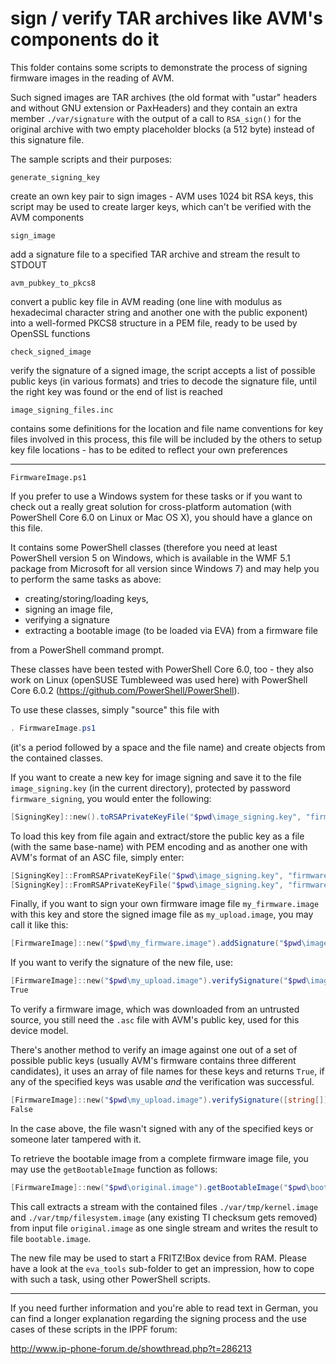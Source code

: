 # sign / verify TAR archives like AVM's components do it

This folder contains some scripts to demonstrate the process of signing firmware images in the reading of AVM.

Such signed images are TAR archives (the old format with "ustar" headers and without GNU extension or PaxHeaders)
and they contain an extra member `./var/signature` with the output of a call to `RSA_sign()` for the original archive
with two empty placeholder blocks (a 512 byte) instead of this signature file.

The sample scripts and their purposes:

`generate_signing_key`

create an own key pair to sign images - AVM uses 1024 bit RSA keys, this script may be used to create larger keys, which can't
be verified with the AVM components

`sign_image`

add a signature file to a specified TAR archive and stream the result to STDOUT

`avm_pubkey_to_pkcs8`

convert a public key file in AVM reading (one line with modulus as hexadecimal character string and another one with the public
exponent) into a well-formed PKCS8 structure in a PEM file, ready to be used by OpenSSL functions

`check_signed_image`

verify the signature of a signed image, the script accepts a list of possible public keys (in various formats) and tries to
decode the signature file, until the right key was found or the end of list is reached

`image_signing_files.inc`

contains some definitions for the location and file name conventions for key files involved in this process, this file will
be included by the others to setup key file locations - has to be edited to reflect your own preferences

---

`FirmwareImage.ps1`

If you prefer to use a Windows system for these tasks or if you want to check out a really great solution for cross-platform automation (with PowerShell Core 6.0 on Linux or Mac OS X), you should have a glance on this file.

It contains some PowerShell classes (therefore you need at least PowerShell version 5 on Windows, which is available in the WMF 5.1 package from Microsoft for all version since Windows 7) and may help you to perform the same tasks as above:

- creating/storing/loading keys,
- signing an image file,
- verifying a signature
- extracting a bootable image (to be loaded via EVA) from a firmware file

from a PowerShell command prompt.

These classes have been tested with PowerShell Core 6.0, too - they also work on Linux (openSUSE Tumbleweed was used here) with PowerShell Core 6.0.2 (<https://github.com/PowerShell/PowerShell>).

To use these classes, simply "source" this file with

```Powershell
. FirmwareImage.ps1
```

(it's a period followed by a space and the file name) and create objects from the contained classes.

If you want to create a new key for image signing and save it to the file `image_signing.key` (in the current directory), protected by password `firmware_signing`, you would enter the following:

```Powershell
[SigningKey]::new().toRSAPrivateKeyFile("$pwd\image_signing.key", "firmware_signing")
```

To load this key from file again and extract/store the public key as a file (with the same base-name) with PEM encoding and as another one with AVM's format of an ASC file, simply enter:

```Powershell
[SigningKey]::FromRSAPrivateKeyFile("$pwd\image_signing.key", "firmware_signing").toRSAPublicKeyFile("$pwd\image_signing.pem")
[SigningKey]::FromRSAPrivateKeyFile("$pwd\image_signing.key", "firmware_signing").toASCFile("$pwd\image_signing.asc")
```

Finally, if you want to sign your own firmware image file `my_firmware.image` with this key and store the signed image file as `my_upload.image`, you may call it like this:

```Powershell
[FirmwareImage]::new("$pwd\my_firmware.image").addSignature("$pwd\image_signing.key", "firmware_signing", "$pwd\my_upload.image")
```

If you want to verify the signature of the new file, use:

```Powershell
[FirmwareImage]::new("$pwd\my_upload.image").verifySignature("$pwd\image_signing.asc")
True
```

To verify a firmware image, which was downloaded from an untrusted source, you still need the `.asc` file with AVM's public key, used for this device model.

There's another method to verify an image against one out of a set of possible public keys (usually AVM's firmware contains three different candidates), it uses an array of file names for these keys and returns `True`, if any of the specified keys was usable *and* the verification was successful.

```Powershell
[FirmwareImage]::new("$pwd\my_upload.image").verifySignature([string[]] @("$pwd\avm_firmware_public_key1", "$pwd\avm_firmware_public_key2", "$pwd\avm_firmware_public_key3"))
False
```

In the case above, the file wasn't signed with any of the specified keys or someone later tampered with it.

To retrieve the bootable image from a complete firmware image file, you may use the `getBootableImage` function as follows:

```Powershell
[FirmwareImage]::new("$pwd\original.image").getBootableImage("$pwd\bootable.image")
```

This call extracts a stream with the contained files `./var/tmp/kernel.image` and `./var/tmp/filesystem.image` (any existing TI checksum gets removed) from input file `original.image` as one single stream and writes the result to file `bootable.image`.

The new file may be used to start a FRITZ!Box device from RAM. Please have a look at the `eva_tools` sub-folder to get an impression, how to cope with such a task, using other PowerShell scripts.

---

If you need further information and you're able to read text in German, you can find a longer explanation regarding the signing
process and the use cases of these scripts in the IPPF forum:

<http://www.ip-phone-forum.de/showthread.php?t=286213>
